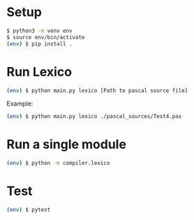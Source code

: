# Setup

```bash
$ python3 -m venv env
$ source env/bin/activate
(env) $ pip install .
```

# Run Lexico

```bash
(env) $ python main.py lexico [Path to pascal source file] 
```

Example:
```bash
(env) $ python main.py lexico ./pascal_sources/Test4.pas  
```

# Run a single module

```bash
(env) $ python -m compiler.lexico
```

# Test

```bash
(env) $ pytest
```
